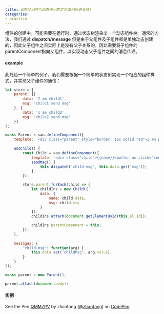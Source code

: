 ```yaml
---
title: 动态父组件与动态子组件之间如何传递消息?
categories:
- practice
---
```


组件的创建中，可能需要在运行时，通过状态树渲染出一个动态组件树。通常的方法，我们通过 **dispatch/message** 但是由于父组件及子组件都是单独动态创建的，因此父子组件之间实际上是没有父子关系的，因此需要将子组件的parentComponent指向父组件，以实现动态父子组件之间的消息传递。

#### example

此处给一个简单的例子，我们需要根据一个简单的状态树实现一个相应的组件样式，并实现父子组件的通信：

```javascript
let store = {
    parent: [{
        data: 'I am child1',
        msg: 'child1 send msg' 
    }, {
        data: 'I am child2',
        msg: 'child2 send msg'
    }]
};

const Parent = san.defineComponent({
    template: '<div class="parent" style="border: 1px solid red">I am parent<button on-click="addChild">add child</button>{{childMsg}}</div>',
  
    addChild() {
        const Child = san.defineComponent({
            template: `<div class="child">{{name}}<button on-click="sendMsg">send msg</button></div>`,
            sendMsg() {
                this.dispatch('child-msg', this.data.get('msg'));
            }
        });

        store.parent.forEach(child => {
            let childIns = new Child({
                data: {
                    name: child.data,
                    msg: child.msg
                }
            });
            childIns.attach(document.getElementById(this.el.id));

            childIns.parentComponent = this;
        });
    },
  
    messages: {
        'child-msg': function(arg) {
            this.data.set('childMsg', arg.value);
        }
    }
});

const parent = new Parent();

parent.attach(document.body);
```

#### 实例

<p data-height="365" data-theme-id="0" data-slug-hash="QMMZPV" data-default-tab="js,result" data-user="zhanfang" data-embed-version="2" data-pen-title="QMMZPV" class="codepen">See the Pen <a href="https://codepen.io/zhanfang/pen/QMMZPV/">QMMZPV</a> by zhanfang (<a href="https://codepen.io/zhanfang">@zhanfang</a>) on <a href="https://codepen.io">CodePen</a>.</p>
<script async src="https://production-assets.codepen.io/assets/embed/ei.js"></script>